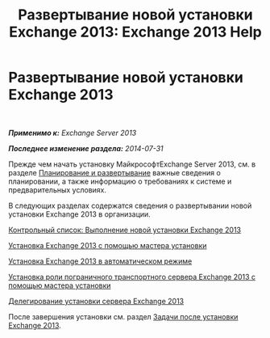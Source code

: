 ﻿---
title: 'Развертывание новой установки Exchange 2013: Exchange 2013 Help'
TOCTitle: Развертывание новой установки Exchange 2013
ms:assetid: 681835cf-79fe-4aa7-8a28-4a39944d0efc
ms:mtpsurl: https://technet.microsoft.com/ru-ru/library/Aa998619(v=EXCHG.150)
ms:contentKeyID: 50488173
ms.date: 04/30/2018
mtps_version: v=EXCHG.150
ms.translationtype: HT
---

# Развертывание новой установки Exchange 2013

 

_**Применимо к:** Exchange Server 2013_

_**Последнее изменение раздела:** 2014-07-31_

Прежде чем начать установку МайкрософтExchange Server 2013, см. в разделе [Планирование и развертывание](planning-and-deployment-for-exchange-2013-installation-instructions.md) важные сведения о планировании, а также информацию о требованиях к системе и предварительных условиях.

В следующих разделах содержатся сведения о развертывании новой установки Exchange 2013 в организации.

[Контрольный список: Выполнение новой установки Exchange 2013](checklist-perform-a-new-installation-of-exchange-2013-exchange-2013-help.md)

[Установка Exchange 2013 с помощью мастера установки](install-exchange-2013-using-the-setup-wizard-exchange-2013-help.md)

[Установка Exchange 2013 в автоматическом режиме](install-exchange-2013-using-unattended-mode-exchange-2013-help.md)

[Установка роли пограничного транспортного сервера Exchange 2013 с помощью мастера установки](install-the-exchange-2013-edge-transport-role-using-the-setup-wizard-exchange-2013-help.md)

[Делегирование установки сервера Exchange 2013](delegate-the-installation-of-an-exchange-2013-server-exchange-2013-help.md)

После завершения установки см. раздел [Задачи после установки Exchange 2013](exchange-2013-post-installation-tasks-exchange-2013-help.md).

